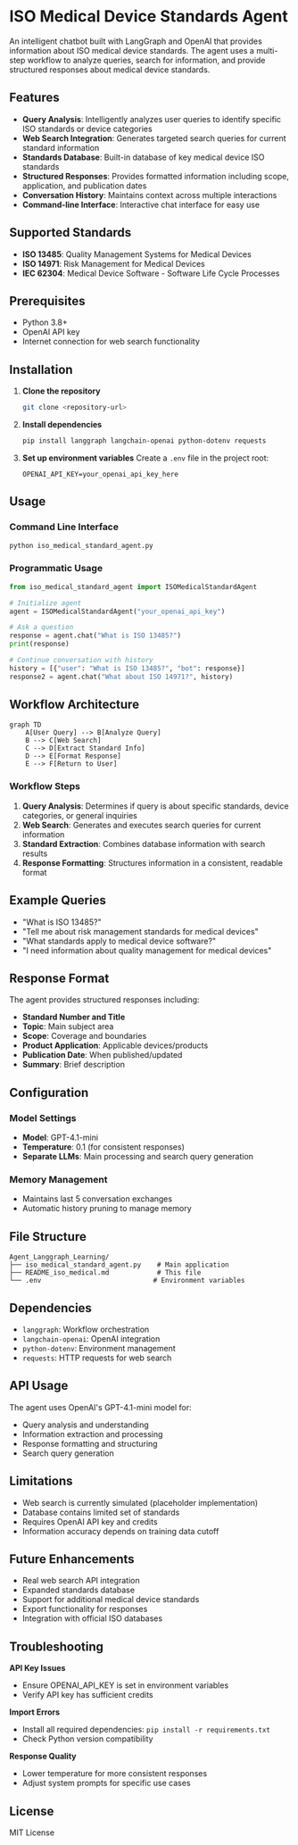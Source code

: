 # ISO Medical Device Standards Agent

An intelligent chatbot built with LangGraph and OpenAI that provides information about ISO medical device standards. The agent uses a multi-step workflow to analyze queries, search for information, and provide structured responses about medical device standards.

## Features

- **Query Analysis**: Intelligently analyzes user queries to identify specific ISO standards or device categories
- **Web Search Integration**: Generates targeted search queries for current standard information
- **Standards Database**: Built-in database of key medical device ISO standards
- **Structured Responses**: Provides formatted information including scope, application, and publication dates
- **Conversation History**: Maintains context across multiple interactions
- **Command-line Interface**: Interactive chat interface for easy use

## Supported Standards

- **ISO 13485**: Quality Management Systems for Medical Devices
- **ISO 14971**: Risk Management for Medical Devices  
- **IEC 62304**: Medical Device Software - Software Life Cycle Processes

## Prerequisites

- Python 3.8+
- OpenAI API key
- Internet connection for web search functionality

## Installation

1. **Clone the repository**
   ```bash
   git clone <repository-url>
   ```

2. **Install dependencies**
   ```bash
   pip install langgraph langchain-openai python-dotenv requests
   ```

3. **Set up environment variables**
   Create a `.env` file in the project root:
   ```
   OPENAI_API_KEY=your_openai_api_key_here
   ```

## Usage

### Command Line Interface

```bash
python iso_medical_standard_agent.py
```

### Programmatic Usage

```python
from iso_medical_standard_agent import ISOMedicalStandardAgent

# Initialize agent
agent = ISOMedicalStandardAgent("your_openai_api_key")

# Ask a question
response = agent.chat("What is ISO 13485?")
print(response)

# Continue conversation with history
history = [{"user": "What is ISO 13485?", "bot": response}]
response2 = agent.chat("What about ISO 14971?", history)
```

## Workflow Architecture

```mermaid
graph TD
    A[User Query] --> B[Analyze Query]
    B --> C[Web Search]
    C --> D[Extract Standard Info]
    D --> E[Format Response]
    E --> F[Return to User]
```

### Workflow Steps

1. **Query Analysis**: Determines if query is about specific standards, device categories, or general inquiries
2. **Web Search**: Generates and executes search queries for current information
3. **Standard Extraction**: Combines database information with search results
4. **Response Formatting**: Structures information in a consistent, readable format

## Example Queries

- "What is ISO 13485?"
- "Tell me about risk management standards for medical devices"
- "What standards apply to medical device software?"
- "I need information about quality management for medical devices"

## Response Format

The agent provides structured responses including:

- **Standard Number and Title**
- **Topic**: Main subject area
- **Scope**: Coverage and boundaries
- **Product Application**: Applicable devices/products
- **Publication Date**: When published/updated
- **Summary**: Brief description

## Configuration

### Model Settings
- **Model**: GPT-4.1-mini
- **Temperature**: 0.1 (for consistent responses)
- **Separate LLMs**: Main processing and search query generation

### Memory Management
- Maintains last 5 conversation exchanges
- Automatic history pruning to manage memory

## File Structure

```
Agent_Langgraph_Learning/
├── iso_medical_standard_agent.py    # Main application
├── README_iso_medical.md            # This file
└── .env                            # Environment variables
```

## Dependencies

- `langgraph`: Workflow orchestration
- `langchain-openai`: OpenAI integration
- `python-dotenv`: Environment management
- `requests`: HTTP requests for web search

## API Usage

The agent uses OpenAI's GPT-4.1-mini model for:
- Query analysis and understanding
- Information extraction and processing
- Response formatting and structuring
- Search query generation

## Limitations

- Web search is currently simulated (placeholder implementation)
- Database contains limited set of standards
- Requires OpenAI API key and credits
- Information accuracy depends on training data cutoff

## Future Enhancements

- Real web search API integration
- Expanded standards database
- Support for additional medical device standards
- Export functionality for responses
- Integration with official ISO databases

## Troubleshooting

**API Key Issues**
- Ensure OPENAI_API_KEY is set in environment variables
- Verify API key has sufficient credits

**Import Errors**
- Install all required dependencies: `pip install -r requirements.txt`
- Check Python version compatibility

**Response Quality**
- Lower temperature for more consistent responses
- Adjust system prompts for specific use cases

## License

MIT License
